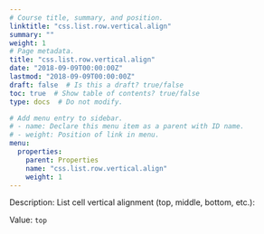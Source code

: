 ```yaml
---
# Course title, summary, and position.
linktitle: "css.list.row.vertical.align"
summary: ""
weight: 1
# Page metadata.
title: "css.list.row.vertical.align"
date: "2018-09-09T00:00:00Z"
lastmod: "2018-09-09T00:00:00Z"
draft: false  # Is this a draft? true/false
toc: true  # Show table of contents? true/false
type: docs  # Do not modify.

# Add menu entry to sidebar.
# - name: Declare this menu item as a parent with ID name.
# - weight: Position of link in menu.
menu:
  properties:
    parent: Properties
    name: "css.list.row.vertical.align"
    weight: 1
---
```


Description: List cell vertical alignment (top, middle, bottom, etc.):


Value: `top`